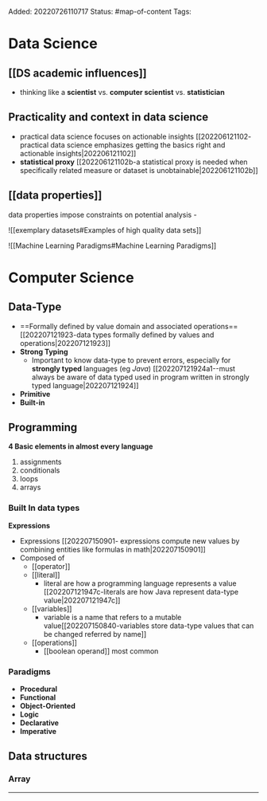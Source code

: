 Added: 20220726110717
Status: #map-of-content 
Tags:

# Data Science

## [[DS academic influences]]
- thinking like a **scientist** vs. **computer scientist** vs. **statistician** 


	

## Practicality and context in data science
- practical data science focuses on actionable insights [[202206121102- practical data science emphasizes getting the basics right and actionable insights|202206121102]]
- **statistical proxy** [[202206121102b-a statistical proxy is needed when specifically related measure or dataset is unobtainable|202206121102b]]

## [[data properties]]
data properties impose constraints on potential analysis - 

![[exemplary datasets#Examples of high quality data sets]]

![[Machine Learning Paradigms#Machine Learning Paradigms]]



# Computer Science

## **Data-Type**
- ==Formally defined by value domain and associated operations== [[202207121923-data types formally defined by values and operations|202207121923]]
- **Strong Typing**
	- Important to know data-type to prevent errors, especially for **strongly typed** languages (eg *Java*) [[202207121924a1--must always be aware of data typed used in program written in strongly typed language|202207121924]]
- **Primitive**
- **Built-in**
	

## Programming
**4 Basic elements in almost every language**
1. assignments
2. conditionals
3. loops
4. arrays
### Built In data types
**Expressions**
- Expressions [[202207150901- expressions compute new values by combining entities like formulas in math|202207150901]]
- Composed of 
	- [[operator]]
	- [[literal]]
		- literal are how a programming language represents a value [[202207121947c-literals are how Java represent data-type value|202207121947c]]
	- [[variables]]
		- variable is a name that refers to a mutable value[[202207150840-variables store data-type values that can be changed referred by name]]
	- [[operations]]
		- [[boolean operand]] most common


### Paradigms
- **Procedural**
- **Functional**
- **Object-Oriented**
- **Logic**
- **Declarative**
- **Imperative**


## Data structures

### Array



___